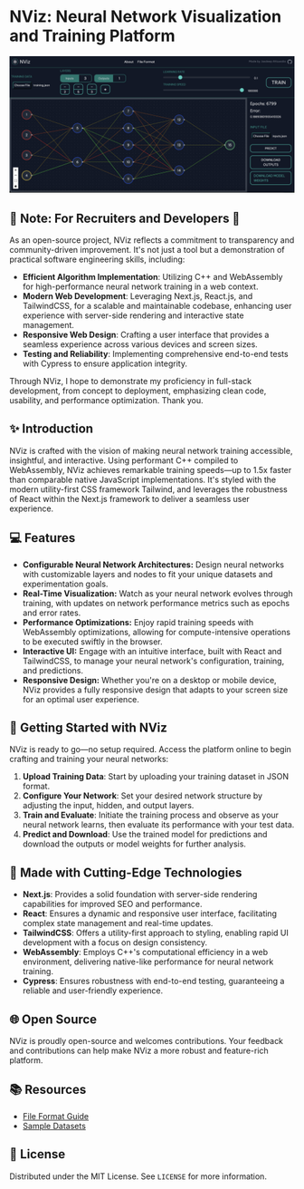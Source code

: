 # NViz: Neural Network Visualization and Training Platform

<img src="/images/demo.png" alt="NViz Neural Network Visualization" width="1000"/>

## 💼 Note: For Recruiters and Developers 💼

As an open-source project, NViz reflects a commitment to transparency and community-driven improvement. It's not just a tool but a demonstration of practical software engineering skills, including:

- **Efficient Algorithm Implementation**: Utilizing C++ and WebAssembly for high-performance neural network training in a web context.
- **Modern Web Development**: Leveraging Next.js, React.js, and TailwindCSS, for a scalable and maintainable codebase, enhancing user experience with server-side rendering and interactive state management.
- **Responsive Web Design**: Crafting a user interface that provides a seamless experience across various devices and screen sizes.
- **Testing and Reliability**: Implementing comprehensive end-to-end tests with Cypress to ensure application integrity.

Through NViz, I hope to demonstrate my proficiency in full-stack development, from concept to deployment, emphasizing clean code, usability, and performance optimization. Thank you.

## ✨ Introduction

NViz is crafted with the vision of making neural network training accessible, insightful, and interactive. Using performant C++ compiled to WebAssembly, NViz achieves remarkable training speeds—up to 1.5x faster than comparable native JavaScript implementations. It's styled with the modern utility-first CSS framework Tailwind, and leverages the robustness of React within the Next.js framework to deliver a seamless user experience.

## 💻 Features

- **Configurable Neural Network Architectures:** Design neural networks with customizable layers and nodes to fit your unique datasets and experimentation goals.
- **Real-Time Visualization:** Watch as your neural network evolves through training, with updates on network performance metrics such as epochs and error rates.
- **Performance Optimizations:** Enjoy rapid training speeds with WebAssembly optimizations, allowing for compute-intensive operations to be executed swiftly in the browser.
- **Interactive UI:** Engage with an intuitive interface, built with React and TailwindCSS, to manage your neural network's configuration, training, and predictions.
- **Responsive Design:** Whether you're on a desktop or mobile device, NViz provides a fully responsive design that adapts to your screen size for an optimal user experience.

## 🚀 Getting Started with NViz

NViz is ready to go—no setup required. Access the platform online to begin crafting and training your neural networks:

1. **Upload Training Data**: Start by uploading your training dataset in JSON format.
2. **Configure Your Network**: Set your desired network structure by adjusting the input, hidden, and output layers.
3. **Train and Evaluate**: Initiate the training process and observe as your neural network learns, then evaluate its performance with your test data.
4. **Predict and Download**: Use the trained model for predictions and download the outputs or model weights for further analysis.

## 🧠 Made with Cutting-Edge Technologies

- **Next.js**: Provides a solid foundation with server-side rendering capabilities for improved SEO and performance.
- **React**: Ensures a dynamic and responsive user interface, facilitating complex state management and real-time updates.
- **TailwindCSS**: Offers a utility-first approach to styling, enabling rapid UI development with a focus on design consistency.
- **WebAssembly**: Employs C++'s computational efficiency in a web environment, delivering native-like performance for neural network training.
- **Cypress**: Ensures robustness with end-to-end testing, guaranteeing a reliable and user-friendly experience.

## 🌐 Open Source

NViz is proudly open-source and welcomes contributions. Your feedback and contributions can help make NViz a more robust and feature-rich platform.

## 📚 Resources

- [File Format Guide](https://ahluwalij.github.io/NViz/format)
- [Sample Datasets](https://github.com/ahluwalij/NViz/tree/main/datasets)

## 📝 License

Distributed under the MIT License. See `LICENSE` for more information.
